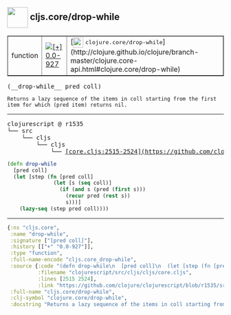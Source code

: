 ## <img width="48px" valign="middle" src="http://i.imgur.com/Hi20huC.png"> cljs.core/drop-while

 <table border="1">
<tr>
<td>function</td>
<td><a href="https://github.com/cljsinfo/api-refs/tree/0.0-927"><img valign="middle" alt="[+] 0.0-927" src="https://img.shields.io/badge/+-0.0--927-lightgrey.svg"></a> </td>
<td>
[<img height="24px" valign="middle" src="http://i.imgur.com/1GjPKvB.png"> <samp>clojure.core/drop-while</samp>](http://clojure.github.io/clojure/branch-master/clojure.core-api.html#clojure.core/drop-while)
</td>
</tr>
</table>

 <samp>
(__drop-while__ pred coll)<br>
</samp>

```
Returns a lazy sequence of the items in coll starting from the first
item for which (pred item) returns nil.
```

---

 <pre>
clojurescript @ r1535
└── src
    └── cljs
        └── cljs
            └── <ins>[core.cljs:2515-2524](https://github.com/clojure/clojurescript/blob/r1535/src/cljs/cljs/core.cljs#L2515-L2524)</ins>
</pre>

```clj
(defn drop-while
  [pred coll]
  (let [step (fn [pred coll]
               (let [s (seq coll)]
                 (if (and s (pred (first s)))
                   (recur pred (rest s))
                   s)))]
    (lazy-seq (step pred coll))))
```


---

```clj
{:ns "cljs.core",
 :name "drop-while",
 :signature ["[pred coll]"],
 :history [["+" "0.0-927"]],
 :type "function",
 :full-name-encode "cljs.core_drop-while",
 :source {:code "(defn drop-while\n  [pred coll]\n  (let [step (fn [pred coll]\n               (let [s (seq coll)]\n                 (if (and s (pred (first s)))\n                   (recur pred (rest s))\n                   s)))]\n    (lazy-seq (step pred coll))))",
          :filename "clojurescript/src/cljs/cljs/core.cljs",
          :lines [2515 2524],
          :link "https://github.com/clojure/clojurescript/blob/r1535/src/cljs/cljs/core.cljs#L2515-L2524"},
 :full-name "cljs.core/drop-while",
 :clj-symbol "clojure.core/drop-while",
 :docstring "Returns a lazy sequence of the items in coll starting from the first\nitem for which (pred item) returns nil."}

```
